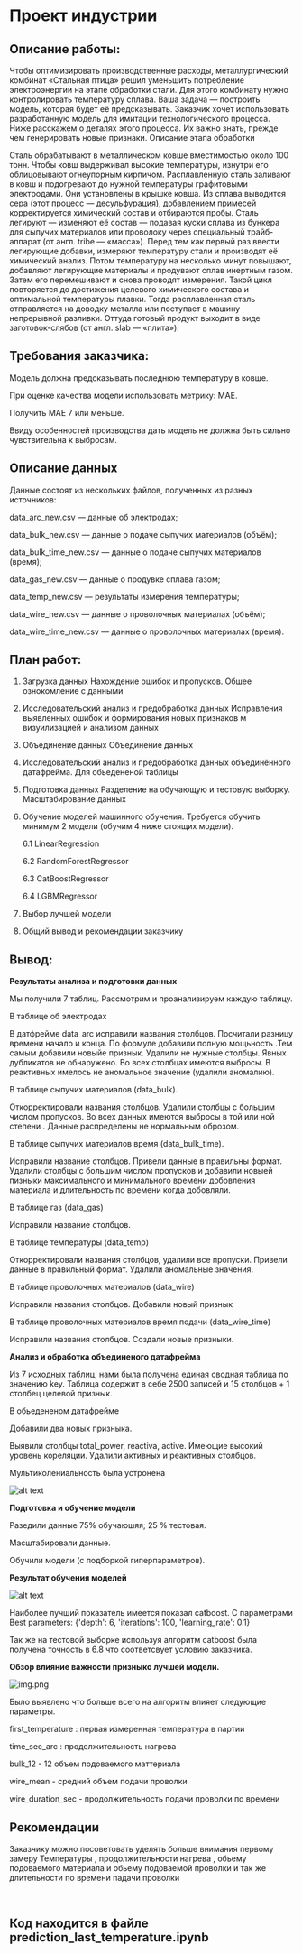 # Проект индустрии

Описание работы:
----

Чтобы оптимизировать производственные расходы, металлургический комбинат «Стальная птица» решил уменьшить потребление электроэнергии на
этапе обработки стали. Для этого комбинату нужно контролировать температуру сплава. Ваша задача — построить модель, которая будет её предсказывать. 
Заказчик хочет использовать разработанную модель для имитации технологического процесса. Ниже расскажем о деталях этого процесса. 
Их важно знать, прежде чем генерировать новые признаки. Описание этапа обработки

Сталь обрабатывают в металлическом ковше вместимостью около 100 тонн. Чтобы ковш выдерживал высокие температуры, 
изнутри его облицовывают огнеупорным кирпичом. Расплавленную сталь заливают в ковш и подогревают до нужной температуры графитовыми электродами. 
Они установлены в крышке ковша. Из сплава выводится сера (этот процесс — десульфурация), добавлением примесей корректируется химический 
состав и отбираются пробы. Сталь легируют — изменяют её состав — подавая куски сплава из бункера для сыпучих материалов или проволоку через 
специальный трайб-аппарат (от англ. tribe — «масса»). Перед тем как первый раз ввести легирующие добавки, измеряют температуру стали и 
производят её химический анализ. Потом температуру на несколько минут повышают, добавляют легирующие материалы и продувают сплав инертным газом. 
Затем его перемешивают и снова проводят измерения. Такой цикл повторяется до достижения целевого химического состава и оптимальной температуры 
плавки. Тогда расплавленная сталь отправляется на доводку металла или поступает в машину непрерывной разливки. 
Оттуда готовый продукт выходит в виде заготовок-слябов (от англ. slab — «плита»).

Требования заказчика:
----

Модель должна предсказывать последнюю температуру в ковше.

При оценке качества модели использовать метрику: МАЕ.

Получить МАЕ 7 или меньше.

Ввиду особенностей производства дать модель не должна быть сильно чувствительна к выбросам.


Описание данных
----

Данные состоят из нескольких файлов, полученных из разных источников:

data_arc_new.csv — данные об электродах;

data_bulk_new.csv — данные о подаче сыпучих материалов (объём);

data_bulk_time_new.csv — данные о подаче сыпучих материалов (время);

data_gas_new.csv — данные о продувке сплава газом;

data_temp_new.csv — результаты измерения температуры;

data_wire_new.csv — данные о проволочных материалах (объём);

data_wire_time_new.csv — данные о проволочных материалах (время).


План работ:
----

1. Загрузка данных Нахождение ошибок и пропусков. Обшее ознокомление с данными

2. Исследовательский анализ и предобработка данных Исправления выявленных ошибок и формирования новых признаков м визуилизацией и анализом данных

3. Объединение данных Объединение данных

4. Исследовательский анализ и предобработка данных объединённого датафрейма. Для обьедененой таблицы

5. Подготовка данных Разделение на обучающую и тестовую выборку. Масштабирование данных

6. Обучение моделей машинного обучения. Требуется обучить минимум 2 модели (обучим 4 ниже стоящих модели). 
    
    6.1  LinearRegression

    6.2 RandomForestRegressor

    6.3 CatBoostRegressor

    6.4 LGBMRegressor

7. Выбор лучшей модели

8. Общий вывод и рекомендации заказчику



Вывод:
---

**Результаты анализа и подготовки данных**

Мы получили 7 таблиц. Рассмотрим и проанализируем каждую таблицу.

В таблице об электродах

В датфрейме data_arc исправили названия столбцов. Посчитали разницу времени начало и конца. По формуле добавили полную мощьность .Тем самым добавили новыйе признык. 
Удалили не нужные столбцы. Явных дубликатов не обнаружено. Во всех столбцах имеются выбросы. 
В реактивных имелось не аномальное значение (удалили аномалию).


В таблице сыпучих материалов (data_bulk).

Откорректировали названия столбцов. Удалили столбцы с большим числом пропусков. 
Во всех данных имеются выбросы в той или ной степени . 
Данные распределены не нормальным оброзом.


В таблице сыпучих материалов время (data_bulk_time).

Исправили название столбцов.
Привели данные в правильны формат. Удалили столбцы с большим числом пропусков и добавили 
новыей пизныки максимального и минимального времени добовления материала и длительность по 
времени когда добовляли.


В таблице газ (data_gas)

Исправили название столбцов.


В таблице температуры (data_temp)

Откорректировали названия столбцов, удалили все пропуски. Привели данные в правильный формат.
Удалили аномальные значения. 


В таблице проволочных материалов (data_wire)

Исправили названия столбцов. Добавили новый признык


В таблице проволочных материалов время подачи (data_wire_time)

Исправили названия столбцов. Создали новые призныки. 


**Анализ и обработка объединеного датафрейма**

Из 7 исходных таблиц, нами была получена единая сводная таблица по значению key. Таблица содержит в себе 2500 записей и 
15 столбцов + 1 столбец целевой признык.

В обьедененом датафрейме

Добавили два новых призныка. 

Выявили столбцы total_power, reactiva, active. Имеющие высокий уровень кореляции.
Удалили активных и реактивных столбцов. 

Мультиколениальность была устронена

![alt text](image.png)


**Подготовка и обучение модели**

Разедили данные 75% обучаюшяя; 25 % тестовая.

Масштабировали данные.

Обучили модели (с подборкой гиперпараметров). 

**Результат обучения моделей** 

![alt text](image-1.png)


Наиболее лучший показатель имеется показал catboost. 
С параметрами Best parameters: {'depth': 6, 'iterations': 100, 'learning_rate': 0.1}

Так же на тестовой выборке используя алгоритм catboost была получена точность в 6.8 что соответсвует условию заказчика.


**Обзор влияние важности призныко лучшей модели.**

![img.png](img.png)

Было выявлено что больше всего на алгоритм влияет следующие параметры.

first_temperature : первая измеренная температура в партии

time_sec_arc : продолжительность нагрева

bulk_12 - 12 объем подоваемого маттериала

wire_mean - средний объем подачи проволки

wire_duration_sec - продолжительность подачи проволки по времени

Рекомендации
----
Заказчику можно посоветовать уделять больше внимания первому замеру Температуры , 
продолжительности нагрева , обьему подоваемого материала и обьему подоваемой проволки и так 
же длительности по времени падачи проволки

​


Код находится в файле 
prediction_last_temperature.ipynb
---
